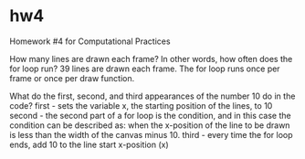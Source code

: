 # hw4

Homework #4 for Computational Practices

How many lines are drawn each frame? In other words, how often does the for loop run?
39 lines are drawn each frame. The for loop runs once per frame or once per draw function.

What do the first, second, and third appearances of the number 10 do in the code?
first - sets the variable x, the starting position of the lines, to 10
second - the second part of a for loop is the condition, and in this case the condition can be described as: when the x-position of the line to be drawn is less than the width of the canvas minus 10.
third - every time the for loop ends, add 10 to the line start x-position (x)
